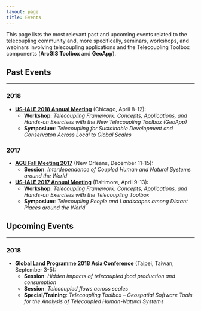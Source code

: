 ```yaml
---
layout: page
title: Events
---
```


This page lists the most relevant past and upcoming events related to the telecoupling community and, more specifically, seminars, workshops, and webinars involving telecoupling applications and the Telecoupling Toolbox components (**ArcGIS Toolbox** and **GeoApp**). 

## Past Events 
---

### 2018
- **[US-IALE 2018 Annual Meeting](http://www.usiale.org/archives.html)** (Chicago, April 8-12): 
  - **Workshop**: *Telecoupling Framework: Concepts, Applications, and Hands-on Exercises with the New Telecoupling Toolbox (GeoApp)*
  - **Symposium**: *Telecoupling for Sustainable Development and Conservaton Across Local to Global Scales*

### 2017
- **[AGU Fall Meeting 2017](https://fallmeeting.agu.org/2017/)** (New Orleans, December 11-15): 
  - **Session**: *Interdependence of Coupled Human and Natural Systems around the World*
- **[US-IALE 2017 Annual Meeting](http://www.usiale.org/archives.html)** (Baltimore, April 9-13): 
  - **Workshop**: *Telecoupling Framework: Concepts, Applications, and Hands-on Exercises with the Telecoupling Toolbox*
  - **Symposium**: *Telecoupling People and Landscapes among Distant Places around the World*

## Upcoming Events
---

### 2018
- **[Global Land Programme 2018 Asia Conference](http://www.glp.taipei.ntu.edu.tw/2018-asia-conference/)** (Taipei, Taiwan, September 3-5): 
  - **Session**: *Hidden impacts of telecoupled food production and consumption*
  - **Session**: *Telecoupled flows across scales*
  - **Special/Training**: *Telecoupling Toolbox – Geospatial Software Tools for the Analysis of Telecoupled Human-Natural Systems*